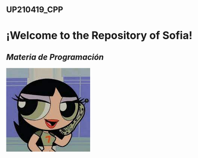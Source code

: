 ## UP210419_CPP
# ¡Welcome to the Repository of Sofia!
## ***Materia de Programación***

![Imagen](/imagenes/descarga.jpeg)
<br>
<div color="#FF5733>Aspirante a...</div>
